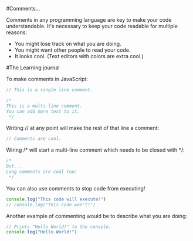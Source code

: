 #Comments...

Comments in any programming language are key to make your code understandable.
It's necessary to keep your code readable for multiple reasons:

* You might lose track on what you are doing.
* You might want other people to read your code.
* It looks cool. (Text editors with colors are extra cool.)

#The Learning journal

To make comments in JavaScript:

```js
// This is a single line comment.

/*
This is a multi-line comment.
You can add more text to it.
 */
```

Writing // at any point will make the rest of that line a comment:
```js
// Comments are cool.
```

Wiring /* will start a multi-line comment which needs to be closed with */:
```js
/*
But...
Long comments are cool too!
 */
```

You can also use comments to stop code from executing!
```js
console.log("This code will execute!")
// console.log("This code won't!")
```

Another example of commenting would be to describe what you are doing:
```js
// Prints "Hello World!" to the console.
console.log("Hello World!")
```